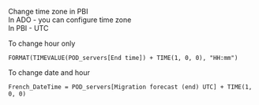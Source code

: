 Change time zone in PBI  
In ADO - you can configure time zone  
In PBI - UTC  

To change hour only  
```Paris Time Measure = 
FORMAT(TIMEVALUE(POD_servers[End time]) + TIME(1, 0, 0), "HH:mm")
```

To change date and hour  
```
French_DateTime = POD_servers[Migration forecast (end) UTC] + TIME(1, 0, 0)
```
